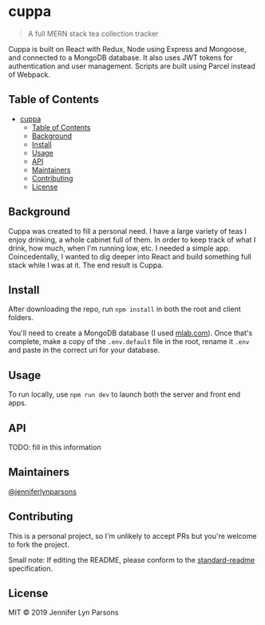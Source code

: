# cuppa

> A full MERN stack tea collection tracker

Cuppa is built on React with Redux, Node using Express and Mongoose, and connected to a MongoDB database. It also uses JWT tokens for authentication and user management. Scripts are built using Parcel instead of Webpack.

## Table of Contents

- [cuppa](#cuppa)
  - [Table of Contents](#table-of-contents)
  - [Background](#background)
  - [Install](#install)
  - [Usage](#usage)
  - [API](#api)
  - [Maintainers](#maintainers)
  - [Contributing](#contributing)
  - [License](#license)

## Background
Cuppa was created to fill a personal need. I have a large variety of teas I enjoy drinking, a whole cabinet full of them. In order to keep track of what I drink, how much, when I'm running low, etc. I needed a simple app. Coincedentally, I wanted to dig deeper into React and build something full stack while I was at it. The end result is Cuppa.

## Install

After downloading the repo, run `npm install` in both the root and client folders.

You'll need to create a MongoDB database (I used [mlab.com](mlab.com)). Once that's complete, make a copy of the `.env.default` file in the root, rename it `.env` and paste in the correct uri for your database.

## Usage

To run locally, use `npm run dev` to launch both the server and front end apps.

## API
TODO: fill in this information

## Maintainers

[@jenniferlynparsons](https://github.com/jenniferlynparsons)

## Contributing
This is a personal project, so I'm unlikely to accept PRs but you're welcome to fork the project.


Small note: If editing the README, please conform to the [standard-readme](https://github.com/RichardLitt/standard-readme) specification.

## License

MIT © 2019 Jennifer Lyn Parsons
